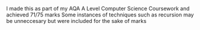 I made this as part of my AQA A Level Computer Science Coursework and achieved 71/75 marks
Some instances of techniques such as recursion may be unneccesary but were included for the sake of marks
